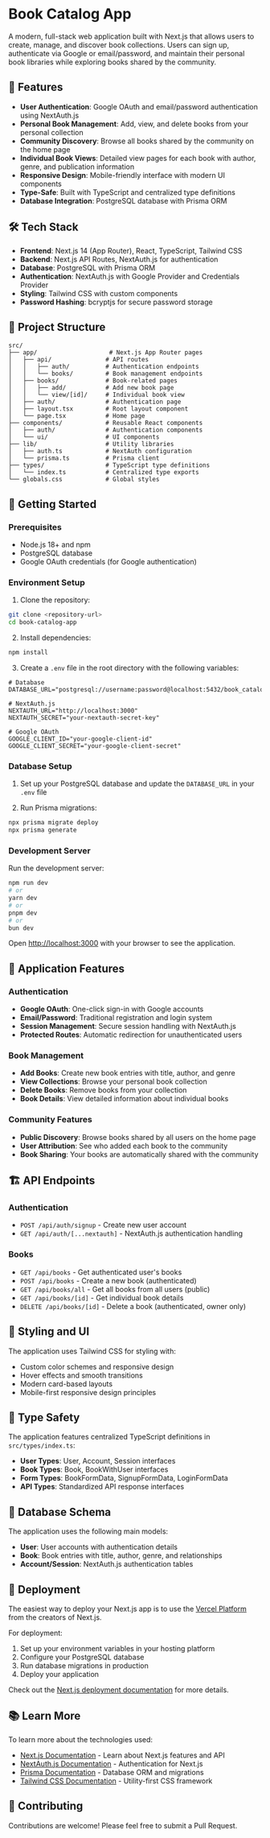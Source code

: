 # Book Catalog App

A modern, full-stack web application built with Next.js that allows users to create, manage, and discover book collections. Users can sign up, authenticate via Google or email/password, and maintain their personal book libraries while exploring books shared by the community.

## 🚀 Features

- **User Authentication**: Google OAuth and email/password authentication using NextAuth.js
- **Personal Book Management**: Add, view, and delete books from your personal collection
- **Community Discovery**: Browse all books shared by the community on the home page
- **Individual Book Views**: Detailed view pages for each book with author, genre, and publication information
- **Responsive Design**: Mobile-friendly interface with modern UI components
- **Type-Safe**: Built with TypeScript and centralized type definitions
- **Database Integration**: PostgreSQL database with Prisma ORM

## 🛠️ Tech Stack

- **Frontend**: Next.js 14 (App Router), React, TypeScript, Tailwind CSS
- **Backend**: Next.js API Routes, NextAuth.js for authentication
- **Database**: PostgreSQL with Prisma ORM
- **Authentication**: NextAuth.js with Google Provider and Credentials Provider
- **Styling**: Tailwind CSS with custom components
- **Password Hashing**: bcryptjs for secure password storage

## 📁 Project Structure

```
src/
├── app/                    # Next.js App Router pages
│   ├── api/               # API routes
│   │   ├── auth/          # Authentication endpoints
│   │   └── books/         # Book management endpoints
│   ├── books/             # Book-related pages
│   │   ├── add/           # Add new book page
│   │   └── view/[id]/     # Individual book view
│   ├── auth/              # Authentication page
│   ├── layout.tsx         # Root layout component
│   └── page.tsx           # Home page
├── components/            # Reusable React components
│   ├── auth/              # Authentication components
│   └── ui/                # UI components
├── lib/                   # Utility libraries
│   ├── auth.ts            # NextAuth configuration
│   └── prisma.ts          # Prisma client
├── types/                 # TypeScript type definitions
│   └── index.ts           # Centralized type exports
└── globals.css            # Global styles
```

## 🚀 Getting Started

### Prerequisites

- Node.js 18+ and npm
- PostgreSQL database
- Google OAuth credentials (for Google authentication)

### Environment Setup

1. Clone the repository:
```bash
git clone <repository-url>
cd book-catalog-app
```

2. Install dependencies:
```bash
npm install
```

3. Create a `.env` file in the root directory with the following variables:
```env
# Database
DATABASE_URL="postgresql://username:password@localhost:5432/book_catalog"

# NextAuth.js
NEXTAUTH_URL="http://localhost:3000"
NEXTAUTH_SECRET="your-nextauth-secret-key"

# Google OAuth
GOOGLE_CLIENT_ID="your-google-client-id"
GOOGLE_CLIENT_SECRET="your-google-client-secret"
```

### Database Setup

1. Set up your PostgreSQL database and update the `DATABASE_URL` in your `.env` file

2. Run Prisma migrations:
```bash
npx prisma migrate deploy
npx prisma generate
```

### Development Server

Run the development server:

```bash
npm run dev
# or
yarn dev
# or
pnpm dev
# or
bun dev
```

Open [http://localhost:3000](http://localhost:3000) with your browser to see the application.

## 📱 Application Features

### Authentication
- **Google OAuth**: One-click sign-in with Google accounts
- **Email/Password**: Traditional registration and login system
- **Session Management**: Secure session handling with NextAuth.js
- **Protected Routes**: Automatic redirection for unauthenticated users

### Book Management
- **Add Books**: Create new book entries with title, author, and genre
- **View Collections**: Browse your personal book collection
- **Delete Books**: Remove books from your collection
- **Book Details**: View detailed information about individual books

### Community Features
- **Public Discovery**: Browse books shared by all users on the home page
- **User Attribution**: See who added each book to the community
- **Book Sharing**: Your books are automatically shared with the community

## 🏗️ API Endpoints

### Authentication
- `POST /api/auth/signup` - Create new user account
- `GET /api/auth/[...nextauth]` - NextAuth.js authentication handling

### Books
- `GET /api/books` - Get authenticated user's books
- `POST /api/books` - Create a new book (authenticated)
- `GET /api/books/all` - Get all books from all users (public)
- `GET /api/books/[id]` - Get individual book details
- `DELETE /api/books/[id]` - Delete a book (authenticated, owner only)

## 🎨 Styling and UI

The application uses Tailwind CSS for styling with:
- Custom color schemes and responsive design
- Hover effects and smooth transitions
- Modern card-based layouts
- Mobile-first responsive design principles

## 🔧 Type Safety

The application features centralized TypeScript definitions in `src/types/index.ts`:
- **User Types**: User, Account, Session interfaces
- **Book Types**: Book, BookWithUser interfaces
- **Form Types**: BookFormData, SignupFormData, LoginFormData
- **API Types**: Standardized API response interfaces

## 📄 Database Schema

The application uses the following main models:
- **User**: User accounts with authentication details
- **Book**: Book entries with title, author, genre, and relationships
- **Account/Session**: NextAuth.js authentication tables

## 🚀 Deployment

The easiest way to deploy your Next.js app is to use the [Vercel Platform](https://vercel.com/new?utm_medium=default-template&filter=next.js&utm_source=create-next-app&utm_campaign=create-next-app-readme) from the creators of Next.js.

For deployment:
1. Set up your environment variables in your hosting platform
2. Configure your PostgreSQL database
3. Run database migrations in production
4. Deploy your application

Check out the [Next.js deployment documentation](https://nextjs.org/docs/app/building-your-application/deploying) for more details.

## 📚 Learn More

To learn more about the technologies used:

- [Next.js Documentation](https://nextjs.org/docs) - Learn about Next.js features and API
- [NextAuth.js Documentation](https://next-auth.js.org/) - Authentication for Next.js
- [Prisma Documentation](https://www.prisma.io/docs/) - Database ORM and migrations
- [Tailwind CSS Documentation](https://tailwindcss.com/docs) - Utility-first CSS framework

## 🤝 Contributing

Contributions are welcome! Please feel free to submit a Pull Request.
